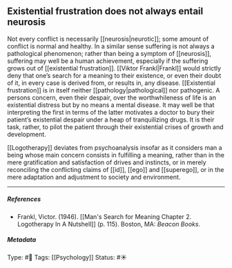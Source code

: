 ## Existential frustration does not always entail neurosis # 

Not every conflict is necessarily [[neurosis|neurotic]]; some amount of conflict is normal and healthy. In a similar sense suffering is not always a pathological phenomenon; rather than being a symptom of [[neurosis]], suffering may well be a human achievement, especially if the suffering grows out of [[existential frustration]]. [[Viktor Frankl|Frankl]] would strictly deny that one’s search for a meaning to their existence, or even their doubt of it, in every case is derived from, or results in, any disease. [[Existential frustration]] is in itself neither [[pathology|pathological]] nor pathogenic. A persons concern, even their despair, over the worthwhileness of life is an existential distress but by no means a mental disease. It may well be that interpreting the first in terms of the latter motivates a doctor to bury their patient’s existential despair under a heap of tranquilizing drugs. It is their task, rather, to pilot the patient through their existential crises of growth and development.

[[Logotherapy]] deviates from psychoanalysis insofar as it considers man a being whose main concern consists in fulfilling a meaning, rather than in the mere gratification and satisfaction of drives and instincts, or in merely reconciling the conflicting claims of [[id]], [[ego]] and [[superego]], or in the mere adaptation and adjustment to society and environment.

___

##### References

- Frankl, Victor. (1946). [[Man's Search for Meaning Chapter 2. Logotherapy In A Nutshell]] (p. 115). Boston, MA: _Beacon Books_. 

##### Metadata

Type: #🔴 
Tags: [[Psychology]]
Status: #☀️ 